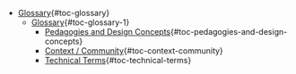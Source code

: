-   [Glossary](#glossary){#toc-glossary}
    -   [Glossary](#glossary-1){#toc-glossary-1}
        -   [Pedagogies and Design
            Concepts](#pedagogies-and-design-concepts){#toc-pedagogies-and-design-concepts}
        -   [Context /
            Community](#context-community){#toc-context-community}
        -   [Technical Terms](#technical-terms){#toc-technical-terms}
